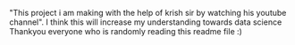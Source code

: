 "This project i am making with the help of krish sir by watching his youtube channel". I think this will increase my understanding towards data science
Thankyou everyone who is randomly reading this readme file :)